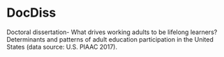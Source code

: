 # DocDiss
Doctoral dissertation- What drives working adults to be lifelong learners? Determinants and patterns of adult education participation in the United States (data source: U.S. PIAAC 2017).

